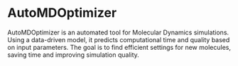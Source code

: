 # AutoMDOptimizer
AutoMDOptimizer is an automated tool for Molecular Dynamics simulations. Using a data-driven model, it predicts computational time and quality based on input parameters. The goal is to find efficient settings for new molecules, saving time and improving simulation quality.
